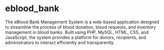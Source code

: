 # eblood_bank
The eBlood Bank Management System is a web-based application designed to streamline the process of blood donation, blood requests, and inventory management in blood banks. Built using PHP, MySQL, HTML, CSS, and JavaScript, the system provides a platform for donors, recipients, and administrators to interact efficiently and transparently.
